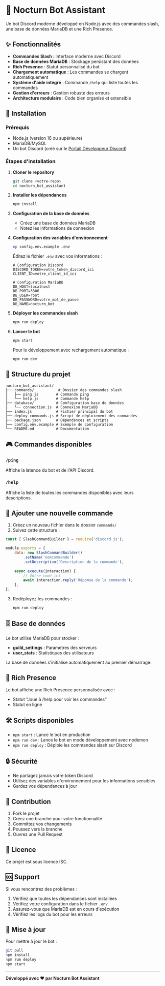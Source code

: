 # 🤖 Nocturn Bot Assistant

Un bot Discord moderne développé en Node.js avec des commandes slash, une base de données MariaDB et une Rich Presence.

## ✨ Fonctionnalités

- **Commandes Slash** : Interface moderne avec Discord
- **Base de données MariaDB** : Stockage persistant des données
- **Rich Presence** : Statut personnalisé du bot
- **Chargement automatique** : Les commandes se chargent automatiquement
- **Système d'aide intégré** : Commande `/help` qui liste toutes les commandes
- **Gestion d'erreurs** : Gestion robuste des erreurs
- **Architecture modulaire** : Code bien organisé et extensible

## 🚀 Installation

### Prérequis

- Node.js (version 16 ou supérieure)
- MariaDB/MySQL
- Un bot Discord (créé sur le [Portail Développeur Discord](https://discord.com/developers/applications))

### Étapes d'installation

1. **Cloner le repository**
   ```bash
   git clone <votre-repo>
   cd nocturn_bot_assistant
   ```

2. **Installer les dépendances**
   ```bash
   npm install
   ```

3. **Configuration de la base de données**
   - Créez une base de données MariaDB
   - Notez les informations de connexion

4. **Configuration des variables d'environnement**
   ```bash
   cp config.env.example .env
   ```
   
   Éditez le fichier `.env` avec vos informations :
   ```env
   # Configuration Discord
   DISCORD_TOKEN=votre_token_discord_ici
   CLIENT_ID=votre_client_id_ici

   # Configuration MariaDB
   DB_HOST=localhost
   DB_PORT=3306
   DB_USER=root
   DB_PASSWORD=votre_mot_de_passe
   DB_NAME=nocturn_bot
   ```

5. **Déployer les commandes slash**
   ```bash
   npm run deploy
   ```

6. **Lancer le bot**
   ```bash
   npm start
   ```

   Pour le développement avec rechargement automatique :
   ```bash
   npm run dev
   ```

## 📁 Structure du projet

```
nocturn_bot_assistant/
├── commands/           # Dossier des commandes slash
│   ├── ping.js        # Commande ping
│   └── help.js        # Commande help
├── database/          # Configuration base de données
│   └── connection.js  # Connexion MariaDB
├── index.js           # Fichier principal du bot
├── deploy-commands.js # Script de déploiement des commandes
├── package.json       # Dépendances et scripts
├── config.env.example # Exemple de configuration
└── README.md          # Documentation
```

## 🎮 Commandes disponibles

### `/ping`
Affiche la latence du bot et de l'API Discord.

### `/help`
Affiche la liste de toutes les commandes disponibles avec leurs descriptions.

## 🔧 Ajouter une nouvelle commande

1. Créez un nouveau fichier dans le dossier `commands/`
2. Suivez cette structure :

```javascript
const { SlashCommandBuilder } = require('discord.js');

module.exports = {
    data: new SlashCommandBuilder()
        .setName('nomcommande')
        .setDescription('Description de la commande'),
    
    async execute(interaction) {
        // Votre code ici
        await interaction.reply('Réponse de la commande');
    },
};
```

3. Redéployez les commandes :
   ```bash
   npm run deploy
   ```

## 🗄️ Base de données

Le bot utilise MariaDB pour stocker :
- **guild_settings** : Paramètres des serveurs
- **user_stats** : Statistiques des utilisateurs

La base de données s'initialise automatiquement au premier démarrage.

## 🎨 Rich Presence

Le bot affiche une Rich Presence personnalisée avec :
- Statut "Joue à /help pour voir les commandes"
- Statut en ligne

## 🛠️ Scripts disponibles

- `npm start` : Lance le bot en production
- `npm run dev` : Lance le bot en mode développement avec nodemon
- `npm run deploy` : Déploie les commandes slash sur Discord

## 🔒 Sécurité

- Ne partagez jamais votre token Discord
- Utilisez des variables d'environnement pour les informations sensibles
- Gardez vos dépendances à jour

## 🤝 Contribution

1. Fork le projet
2. Créez une branche pour votre fonctionnalité
3. Committez vos changements
4. Poussez vers la branche
5. Ouvrez une Pull Request

## 📝 Licence

Ce projet est sous licence ISC.

## 🆘 Support

Si vous rencontrez des problèmes :
1. Vérifiez que toutes les dépendances sont installées
2. Vérifiez votre configuration dans le fichier `.env`
3. Assurez-vous que MariaDB est en cours d'exécution
4. Vérifiez les logs du bot pour les erreurs

## 🔄 Mise à jour

Pour mettre à jour le bot :
```bash
git pull
npm install
npm run deploy
npm start
```

---

**Développé avec ❤️ par Nocturn Bot Assistant** 